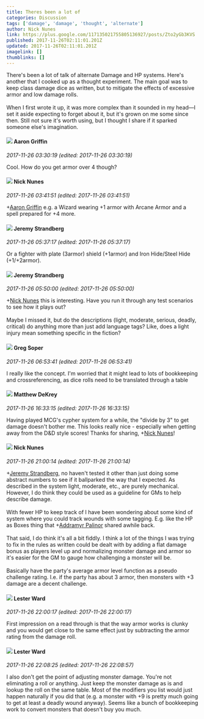 ```yaml
---
title: Theres been a lot of
categories: Discussion
tags: ['damage', 'damage', 'thought', 'alternate']
author: Nick Nunes
link: https://plus.google.com/117135021755805136927/posts/Zto2yGb3KVS
published: 2017-11-26T02:11:01.201Z
updated: 2017-11-26T02:11:01.201Z
imagelink: []
thumblinks: []
---
```


There&#39;s been a lot of talk of alternate Damage and HP systems. Here&#39;s another that I cooked up as a thought experiment. The main goal was to keep class damage dice as written, but to mitigate the effects of excessive armor and low damage rolls. <br /><br />When I first wrote it up, it was more complex than it sounded in my head—I set it aside expecting to forget about it, but it&#39;s grown on me some since then. Still not sure it&#39;s worth using, but I thought I share if it sparked someone else&#39;s imagination.
<div id='comment z134tlwydyaci3oy404cj3x5qxiqj3xyby40k'>
  <h4><img src='{{site.baseurl}}//images/avatars/103667855585775066713_photo.jpg'> Aaron Griffin</h4>
      <p><cite>2017-11-26 03:30:19 (edited: 2017-11-26 03:30:19)</cite></p>
        <p>Cool. How do you get armor over 4 though?</p>
</div>
        

<div id='comment z134tlwydyaci3oy404cj3x5qxiqj3xyby40k'>
  <h4><img src='{{site.baseurl}}//images/avatars/117135021755805136927_photo.jpg'> Nick Nunes</h4>
      <p><cite>2017-11-26 03:41:51 (edited: 2017-11-26 03:41:51)</cite></p>
        <p><span class="proflinkWrapper"><span class="proflinkPrefix">+</span><a class="proflink" href="https://plus.google.com/103667855585775066713" oid="103667855585775066713">Aaron Griffin</a></span> e.g. a Wizard wearing +1 armor with Arcane Armor and a spell prepared for +4 more.</p>
</div>
        

<div id='comment z134tlwydyaci3oy404cj3x5qxiqj3xyby40k'>
  <h4><img src='{{site.baseurl}}//images/avatars/102595580176380683252_photo.jpg'> Jeremy Strandberg</h4>
      <p><cite>2017-11-26 05:37:17 (edited: 2017-11-26 05:37:17)</cite></p>
        <p>Or a fighter with plate (3armor) shield (+1armor) and Iron Hide/Steel Hide (+1/+2armor).</p>
</div>
        

<div id='comment z134tlwydyaci3oy404cj3x5qxiqj3xyby40k'>
  <h4><img src='{{site.baseurl}}//images/avatars/102595580176380683252_photo.jpg'> Jeremy Strandberg</h4>
      <p><cite>2017-11-26 05:50:00 (edited: 2017-11-26 05:50:00)</cite></p>
        <p><span class="proflinkWrapper"><span class="proflinkPrefix">+</span><a class="proflink" href="https://plus.google.com/117135021755805136927" oid="117135021755805136927">Nick Nunes</a></span> this is interesting. Have you run it through any test scenarios to see how it plays out?<br /><br />Maybe I missed it, but do the descriptions (light, moderate, serious, deadly, critical) do anything more than just add language tags? Like, does a light injury mean something specific in the fiction?</p>
</div>
        

<div id='comment z134tlwydyaci3oy404cj3x5qxiqj3xyby40k'>
  <h4><img src='{{site.baseurl}}//images/avatars/110647526896176491992_photo.jpg'> Greg Soper</h4>
      <p><cite>2017-11-26 06:53:41 (edited: 2017-11-26 06:53:41)</cite></p>
        <p>I really like the concept. I&#39;m worried that it might lead to lots of bookkeeping and crossreferencing, as dice rolls need to be translated through a table</p>
</div>
        

<div id='comment z134tlwydyaci3oy404cj3x5qxiqj3xyby40k'>
  <h4><img src='{{site.baseurl}}//images/avatars/109474322129846473372_photo.jpg'> Matthew DeKrey</h4>
      <p><cite>2017-11-26 16:33:15 (edited: 2017-11-26 16:33:15)</cite></p>
        <p>Having played MCG&#39;s cypher system for a while, the &quot;divide by 3&quot; to get damage doesn&#39;t bother me. This looks really nice - especially when getting away from the D&amp;D style scores! Thanks for sharing, <span class="proflinkWrapper"><span class="proflinkPrefix">+</span><a class="proflink" href="https://plus.google.com/117135021755805136927" oid="117135021755805136927">Nick Nunes</a></span>!</p>
</div>
        

<div id='comment z134tlwydyaci3oy404cj3x5qxiqj3xyby40k'>
  <h4><img src='{{site.baseurl}}//images/avatars/117135021755805136927_photo.jpg'> Nick Nunes</h4>
      <p><cite>2017-11-26 21:00:14 (edited: 2017-11-26 21:00:14)</cite></p>
        <p><span class="proflinkWrapper"><span class="proflinkPrefix">+</span><a class="proflink" href="https://plus.google.com/102595580176380683252" oid="102595580176380683252">Jeremy Strandberg</a></span>, no haven&#39;t tested it other than just doing some abstract numbers to see if it ballparked the way that I expected. As described in the system light, moderate, etc., are purely mechanical. However, I do think they could be used as a guideline for GMs to help describe damage.<br /><br />With fewer HP to keep track of I have been wondering about some kind of system where you could track wounds with some tagging. E.g. like the HP as Boxes thing that <span class="proflinkWrapper"><span class="proflinkPrefix">+</span><a class="proflink" href="https://plus.google.com/100410765634052727875" oid="100410765634052727875">Addramyr Palinor</a></span> shared awhile back.<br /><br />That said, I do think it&#39;s all a bit fiddly. I think a lot of the things I was trying to fix in the rules as written could be dealt with by adding a flat damage bonus as players level up and  normalizing monster damage and armor so it&#39;s easier for the GM to gauge how challenging a monster will be.<br /><br />Basically have the party&#39;s average armor level function as a pseudo challenge rating. I.e. if the party has about 3 armor, then monsters with +3 damage are a decent challenge.</p>
</div>
        

<div id='comment z134tlwydyaci3oy404cj3x5qxiqj3xyby40k'>
  <h4><img src='{{site.baseurl}}//images/avatars/108131264929529993281_photo.jpg'> Lester Ward</h4>
      <p><cite>2017-11-26 22:00:17 (edited: 2017-11-26 22:00:17)</cite></p>
        <p>First impression on a read through is that the way armor works is clunky and you would get close to the same effect just by subtracting the armor rating from the damage roll.</p>
</div>
        

<div id='comment z134tlwydyaci3oy404cj3x5qxiqj3xyby40k'>
  <h4><img src='{{site.baseurl}}//images/avatars/108131264929529993281_photo.jpg'> Lester Ward</h4>
      <p><cite>2017-11-26 22:08:25 (edited: 2017-11-26 22:08:57)</cite></p>
        <p>I also don&#39;t get the point of adjusting monster damage. You&#39;re not eliminating a roll or anything. Just keep the monster damage as is and lookup the roll on the same table. Most of the modifiers you list would just happen naturally if you did that (e.g. a monster with +9 is pretty much going to get at least a deadly wound anyway). Seems like a bunch of bookkeeping work to convert monsters that doesn&#39;t buy you much.</p>
</div>
        